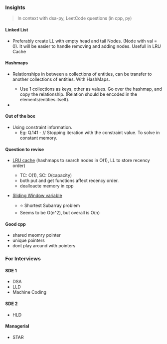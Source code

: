 ### Insights

> In context with dsa-py, LeetCode questions (in cpp, py)


#### Linked List

- Preferably create LL with empty head and tail Nodes. (Node with val = 0). It will be easier to handle removing and adding nodes.
  Usefull in LRU Cache

#### Hashmaps 

- Relationships in between a collections of entities, can be transfer to another collections of entities. With HashMaps.
    - Use 1 collections as keys, other as values.
    Go over the hashmap, and copy the relationship.
    (Relation should be encoded in the elements/entities itself).

-

#### Out of the box

- Using constraint information.
  - Eg: Q.141 - // Stopping iteration with the constraint value. To solve in constant memory. 



#### Question to revise

- [LRU cache](https://github.com/senorbeast/leetCode/tree/main/0146-lru-cache) (hashmaps to search nodes in O(1), LL to store recency order)
  - TC: O(1), SC: O(capacity) 
  - both put and get functions affect recency order.
  - dealloacte memory in cpp

- [Sliding Window variable](https://github.com/senorbeast/dsa-py/blob/dev/Arrays/advAlgs/slidingWindowVariable.py)
  - :star: Shortest Subarray problem
  - Seems to be O(n^2), but overall is O(n)


#### Good cpp
- shared meomry pointer
- unique pointers
- dont play around with pointers

### For Interviews
#### SDE 1
- DSA
- LLD
- Machine Coding
#### SDE 2
- HLD


#### Managerial
- STAR